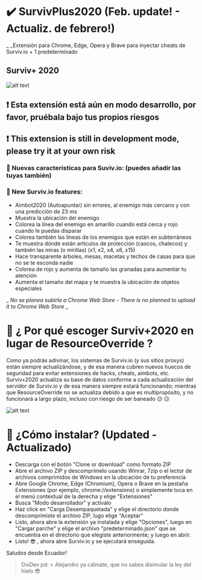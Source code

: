# :heavy_check_mark: SurvivPlus2020 (Feb. update! - Actualiz. de febrero!)
_ _Extensión para Chrome, Edge, Opera y Brave para inyectar cheats de Surviv.io + 1 predeterminado

## Surviv+ 2020

![alt text](http://url/to/img.png)

##  :heavy_exclamation_mark: Esta extensión está aún en modo desarrollo, por favor, pruébala bajo tus propios riesgos 
##  :heavy_exclamation_mark: This extension is still in development mode, please try it at your own risk 

### :small_blue_diamond: Nuevas características para Suviv.io: (puedes añadir las tuyas también)
### :small_blue_diamond: New Surviv.io features:

- Aimbot2020 (Autoapuntar) sin errores, al enemigo más cercano y con una predicción de 23 ms
- Muestra la ubicación del enemigo
- Colorea la línea del enemigo en amarillo cuando está cerca y rojo cuando le puedas disparar
- Colorea también las líneas de los enemigos que están en subterráneos
- Te muestra dónde están artículos de protección (cascos, chalecos) y también las miras (o mirillas) (x1, x2, x4, x8, x15)
- Hace transparente árboles, mesas, macetas y techos de casas para que no se te esconda nadie
- Colorea de rojo y aumenta de tamaño las granadas para aumentar tu atención
- Aumenta el tamaño del mapa y te muestra la ubicación de objetos especiales

_ _No se planea subirla a Chrome Web Store - There is no planned to upload it to Chrome Web Store_ _

# :small_blue_diamond: ¿ Por qué escoger Surviv+2020 en lugar de ResourceOverride ?
Como ya podrás adivinar, los sistemas de Surviv.io (y sus sitios proxys) están siempre actualizándose, y de esa manera cubren nuevos huecos de seguridad para evitar extensiones de hacks, cheats, aimbots, etc. Surviv+2020 actualiza su base de datos conforme a cada actualización del servidor de Surviv.io y de esa manera siempre estará funcionando; mientras que ResourceOverride no se actualiza debido a que es multipropósito, y no funcionará a largo plazo, incluso con riesgo de ser baneado :confused: :confused:

![alt text](https://i.ibb.co/sywP89z/Screenshot-13-01-2020-17-47-05.png)

# :wrench: ¿Cómo instalar? (Updated - Actualizado)
- Descarga con el botón "Clone or download" como formato ZIP
- Abre el archivo ZIP y descomprímelo usando Winrar, 7zip o el lector de archivos comprimidos de Windows en la ubicación de tu preferencia
- Abre Google Chrome, Edge (Chromium), Opera o Brave en la pestaña Extensiones (por ejemplo, chrome://extensions) o simplemente toca en el menú contextual de la derecha y elige "Extensiones"
- Busca "Modo desarrollador" y actívalo
- Haz click en "Carga Desempaquetada" y elige el directorio donde descomprimiste el archivo ZIP, lugo elige "Aceptar"
- Listo, ahora abre la extensión ya instalada y elige "Opciones", luego en "Cargar parche" y elige el archivo "predeterminado.json" que se encuentra en el directorio que elegiste anteriormente; y luego en abrir.
- Listo! :sunglasses: , ahora abre Surviv.io y se ejecutará enseguida.

Saludos desde Ecuador!
> DixDev
pd: > Alejandro ya cálmate, que no sabes disimular la ley del hielo :sunglasses:
